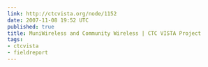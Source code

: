 ```yaml
---
link: http://ctcvista.org/node/1152
date: 2007-11-08 19:52 UTC
published: true
title: MuniWireless and Community Wireless | CTC VISTA Project
tags:
- ctcvista
- fieldreport
---
```



